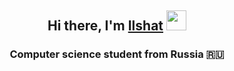 <h2 align="center">Hi there, I'm <a href="https://github.com/IzmaylovI" target="_blank">Ilshat</a> 
<img src="https://github.com/blackcater/blackcater/raw/main/images/Hi.gif" height="32"/></h2>
<h3 align="center">Computer science student from Russia 🇷🇺</h3>
